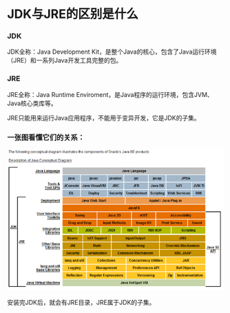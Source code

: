# JDK与JRE的区别是什么

### JDK

JDK全称：Java Development Kit，是整个Java的核心，包含了Java运行环境（JRE）和一系列Java开发工具完整的包。

### JRE

JRE全称：Java Runtime Enviroment，是Java程序的运行环境，包含JVM、Java核心类库等。

JRE只能用来运行Java应用程序，不能用于变异开发，它是JDK的子集。

### 一张图看懂它们的关系：

![jre和jdk关系图](../image/jre和jdk关系图.png "jre和jdk关系图")

安装完JDK后，就会有JRE目录，JRE属于JDK的子集。


